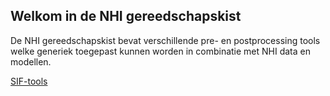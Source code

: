 ## Welkom in de NHI gereedschapskist
De NHI gereedschapskist bevat verschillende pre- en postprocessing tools welke generiek toegepast kunnen worden in combinatie met NHI data en modellen.

[SIF-tools](https://github.com/SIF-framework/SIF-tools)
